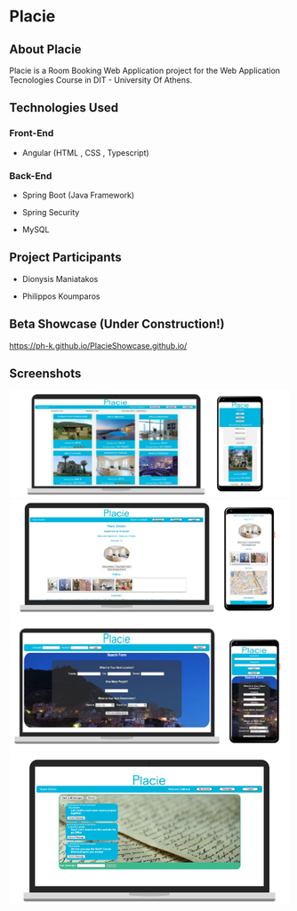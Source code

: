 # Placie

## About Placie
Placie is a Room Booking Web Application project for the Web Application Tecnologies Course in DIT - University Of Athens.

## Technologies Used
### Front-End
- Angular (HTML , CSS , Typescript)

### Back-End
- Spring Boot (Java Framework)

- Spring Security

- MySQL 

## Project Participants
- Dionysis Maniatakos

- Philippos Koumparos

## Beta Showcase (Under Construction!)
https://ph-k.github.io/PlacieShowcase.github.io/

## Screenshots
<img src="https://github.com/Ph-k/Placie-Room-booking-web-application/blob/master/Screenshots/All-Places.png" width="600">
<img src="https://github.com/Ph-k/Placie-Room-booking-web-application/blob/master/Screenshots/Place-Details.png" width="580">
<img src="https://github.com/Ph-k/Placie-Room-booking-web-application/blob/master/Screenshots/Search-Form.png" width="570">
<img src="https://github.com/Ph-k/Placie-Room-booking-web-application/blob/master/Screenshots/Messages.png" width="570">
